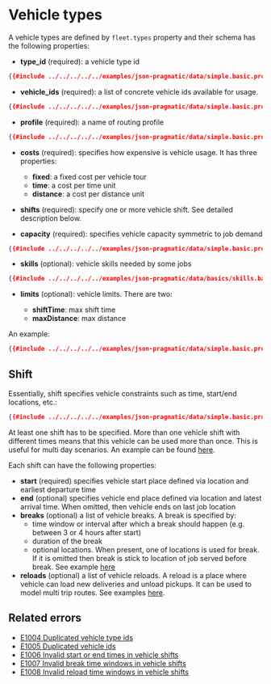 # Vehicle types

A vehicle types are defined by `fleet.types` property and their schema has the following properties:

- **type_id** (required): a vehicle type id
```json
{{#include ../../../../../examples/json-pragmatic/data/simple.basic.problem.json:98}}
```

- **vehicle_ids** (required): a list of concrete vehicle ids available for usage.
```json
{{#include ../../../../../examples/json-pragmatic/data/simple.basic.problem.json:99:101}}
```

- **profile** (required): a name of routing profile
```json
{{#include ../../../../../examples/json-pragmatic/data/simple.basic.problem.json:102}}
```

- **costs** (required): specifies how expensive is vehicle usage. It has three properties:
                                     
    - **fixed**: a fixed cost per vehicle tour
    - **time**: a cost per time unit
    - **distance**: a cost per distance unit

- **shifts** (required): specify one or more vehicle shift. See detailed description below.

- **capacity** (required): specifies vehicle capacity symmetric to job demand
```json
{{#include ../../../../../examples/json-pragmatic/data/simple.basic.problem.json:126:128}}
```

- **skills** (optional): vehicle skills needed by some jobs
```json
{{#include ../../../../../examples/json-pragmatic/data/basics/skills.basic.problem.json:120:122}}
```

- **limits** (optional): vehicle limits. There are two:
    
    - **shiftTime**: max shift time
    - **maxDistance**: max distance

An example:

```json
{{#include ../../../../../examples/json-pragmatic/data/simple.basic.problem.json:97:129}}
``` 

## Shift

Essentially, shift specifies vehicle constraints such as time, start/end locations, etc.:

```json
{{#include ../../../../../examples/json-pragmatic/data/simple.basic.problem.json:109:124}}
```

At least one shift has to be specified. More than one vehicle shift with different times means that this vehicle can be
used more than once. This is useful for multi day scenarios. An example can be found [here](../../../examples/pragmatic/basics/multi-day.md).

Each shift can have the following properties:

- **start** (required) specifies vehicle start place defined via location and earliest departure time
- **end** (optional) specifies vehicle end place defined via location and latest arrival time. When omitted, then vehicle
    ends on last job location
- **breaks** (optional) a list of vehicle breaks. A break is specified by:
     - time window or interval after which a break should happen (e.g. between 3 or 4 hours after start)
     - duration of the break
     - optional locations. When present, one of locations is used for break. If it is omitted then break is stick to
       location of job served before break.
    See example [here](../../../examples/pragmatic/basics/break.md)
- **reloads** (optional) a list of vehicle reloads. A reload is a place where vehicle can load new deliveries and unload
    pickups. It can be used to model multi trip routes.
    See examples [here](../../../examples/pragmatic/basics/reload.md).


## Related errors

* [E1004 Duplicated vehicle type ids](../errors/index.md#e1004)
* [E1005 Duplicated vehicle ids](../errors/index.md#e1005)
* [E1006 Invalid start or end times in vehicle shifts](../errors/index.md#e1006)
* [E1007 Invalid break time windows in vehicle shifts](../errors/index.md#e1007)
* [E1008 Invalid reload time windows in vehicle shifts](../errors/index.md#e1008)